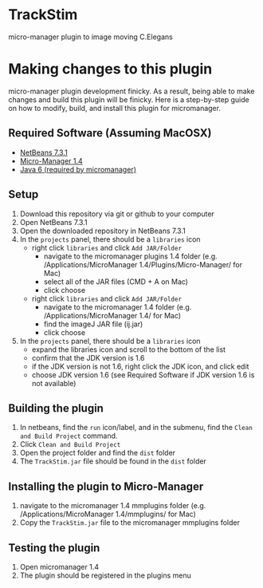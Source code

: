 # TrackStim
micro-manager plugin to image moving C.Elegans


# Making changes to this plugin
micro-manager plugin development finicky.  As a result, being able to make changes and build this plugin will be finicky.  Here is a step-by-step guide on how to modify, build, and install this plugin for micromanager.

## Required Software (Assuming MacOSX)

- [NetBeans 7.3.1](https://netbeans.org/downloads/7.3.1/index.html)
- [Micro-Manager 1.4](https://micro-manager.org/wiki/Download%20Micro-Manager_Latest%20Release)
- [Java 6 (required by micromanager)](https://support.apple.com/kb/dl1572?locale=en_GB)


## Setup

1. Download this repository via git or github to your computer
2. Open NetBeans 7.3.1
3. Open the downloaded repository in NetBeans 7.3.1
4. In the ```projects``` panel, there should be a ```libraries``` icon
    - right click ```libraries``` and click ```Add JAR/Folder```
         - navigate to the micromanager plugins 1.4 folder (e.g. /Applications/MicroManager 1.4/Plugins/Micro-Manager/ for Mac)
         - select all of the JAR files (CMD + A on Mac)
         - click choose
    - right click ```libraries``` and click ```Add JAR/Folder```
         - navigate to the micromanager 1.4 folder (e.g. /Applications/MicroManager 1.4/ for Mac)
         - find the imageJ JAR file (ij.jar)
         - click choose
5.  In the ```projects``` panel, there should be a ```libraries``` icon
    - expand the libraries icon and scroll to the bottom of the list
    - confirm that the JDK version is 1.6
    - if the JDK version is not 1.6, right click the JDK icon, and click edit
    - choose JDK version 1.6 (see Required Software if JDK version 1.6 is not available)


## Building the plugin

1.  In netbeans, find the ```run``` icon/label, and in the submenu, find the ```Clean and Build Project``` command.
2.  Click ```Clean and Build Project```
3.  Open the project folder and find the ```dist``` folder
4.  The ```TrackStim.jar``` file should be found in the ```dist``` folder


## Installing the plugin to Micro-Manager

1.  navigate to the micromanager 1.4 mmplugins folder (e.g. /Applications/MicroManager 1.4/mmplugins/ for Mac)
2.  Copy the ```TrackStim.jar``` file to the micromanager mmplugins folder


## Testing the plugin

1.  Open micromanager 1.4
2.  The plugin should be registered in the plugins menu

